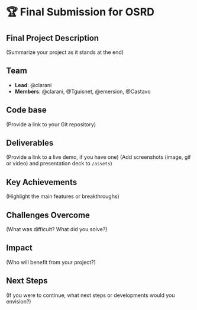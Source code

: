 # 🏆 Final Submission for OSRD

## Final Project Description
(Summarize your project as it stands at the end)

## Team
- **Lead**: @clarani
- **Members**: @clarani, @Tguisnet, @emersion, @Castavo

## Code base
(Provide a link to your Git repository)

## Deliverables 
(Provide a link to a live demo, if you have one)
(Add screenshots (image, gif or video) and presentation deck to `/assets`)

## Key Achievements
(Highlight the main features or breakthroughs)

## Challenges Overcome
(What was difficult? What did you solve?)

## Impact
(Who will benefit from your project?)

## Next Steps
(If you were to continue, what next steps or developments would you envision?)
